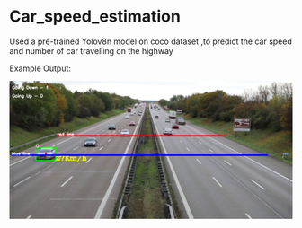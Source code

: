 # Car_speed_estimation
Used a pre-trained Yolov8n model on coco dataset ,to predict the car speed and number of car travelling on the highway 

Example Output:

![alt text](https://github.com/arjun-1215/Car_speed_estimation/blob/main/model%20output.png)
